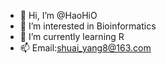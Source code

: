 - 👋 Hi, I’m @HaoHiO
- 👀 I’m interested in Bioinformatics
- 🌱 I’m currently learning R
- 📫 Email:shuai_yang8@163.com

<!---
HaoHiO/HaoHiO is a ✨ special ✨ repository because its `README.md` (this file) appears on your GitHub profile.
You can click the Preview link to take a look at your changes.
--->
